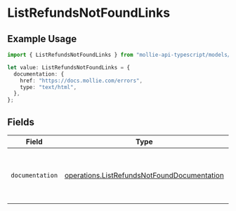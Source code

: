 # ListRefundsNotFoundLinks

## Example Usage

```typescript
import { ListRefundsNotFoundLinks } from "mollie-api-typescript/models/operations";

let value: ListRefundsNotFoundLinks = {
  documentation: {
    href: "https://docs.mollie.com/errors",
    type: "text/html",
  },
};
```

## Fields

| Field                                                                                                      | Type                                                                                                       | Required                                                                                                   | Description                                                                                                |
| ---------------------------------------------------------------------------------------------------------- | ---------------------------------------------------------------------------------------------------------- | ---------------------------------------------------------------------------------------------------------- | ---------------------------------------------------------------------------------------------------------- |
| `documentation`                                                                                            | [operations.ListRefundsNotFoundDocumentation](../../models/operations/listrefundsnotfounddocumentation.md) | :heavy_check_mark:                                                                                         | The URL to the generic Mollie API error handling guide.                                                    |